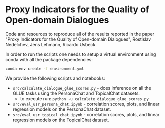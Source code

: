 # Proxy Indicators for the Quality of Open-domain Dialogues

Code and resources to reproduce all of the results reported in the paper "Proxy Indicators for the Quality of Open-domain Dialogues", Rostislav Nedelchev, Jens Lehmann, Ricardo Usbeck.

In order to run the scripts one needs to setup a virtual environment using conda with all the package dependencies:

```bash
conda env create -f environment.yml
```

We provide the following scripts and notebooks:
- `src/calculate_dialogue_glue_scores.py` - does inference on all the GLUE tasks using the PersonaChat and TopicalChat datasets.
    - to execute run: `python -u calculate_dialogue_glue_scores.py`
- `src/eval_usr_persona_chat.ipynb` - correlation scores, plots, and linear regression models on the PersonaChat dataset.
- `src/eval_usr_topical_chat.ipynb` - correlation scores, plots, and linear regression models on the TopicalChat dataset.